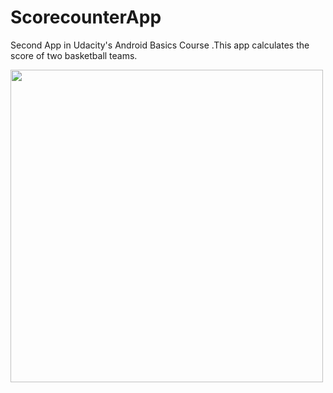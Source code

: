 # ScorecounterApp
Second App in Udacity's Android Basics Course .This app calculates the score of two basketball teams.

<a href="url"><img src="https://user-images.githubusercontent.com/29801319/44221656-be565100-a19f-11e8-89f7-69fb83731866.png
" align="left" height="500" width="500" ></a>
